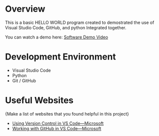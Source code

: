 # Overview

This is a basic HELLO WORLD program created to demostrated the use of Visual Studio Code, GitHub, and python Integrated together. 

You can watch a demo here: [Software Demo Video](http://youtube.link.goes.here)

# Development Environment

* Visual Studio Code
* Python
* Git / GitHub

# Useful Websites

{Make a list of websites that you found helpful in this project}
* [Using Version Control in VS Code—Microsoft](https://code.visualstudio.com/docs/editor/versioncontrol)
* [Working with GitHub in VS Code—Microsoft](https://code.visualstudio.com/docs/editor/github)